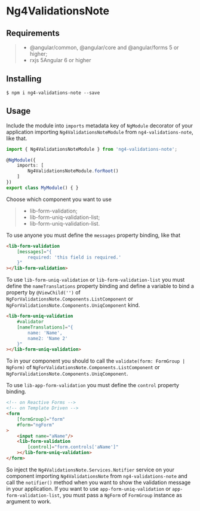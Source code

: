 # Ng4ValidationsNote

## Requirements

>- @angular/common, @angular/core and @angular/forms 5 or higher;
>- rxjs 5Angular 6 or higher

## Installing

	$ npm i ng4-validations-note --save

## Usage

Include the module into `imports` metadata key of `NgModule` decorator of your application importing `Ng4ValidationsNoteModule` from `ng4-validations-note`, like that.

```typescript
import { Ng4ValidationsNoteModule } from 'ng4-validations-note';

@NgModule({
    imports: [
        Ng4ValidationsNoteModule.forRoot()
    ]
})
export class MyModule() { }
```

Choose which component you want to use

>- lib-form-validation;
>- lib-form-uniq-validation-list;
>- lib-form-uniq-validation-list.

To use anyone you must define the `messages` property binding, like that

```html
<lib-form-validation 
	[messages]="{
		required: 'this field is required.'
	}"
></lib-form-validation>
```

To use `lib-form-uniq-validation` or `lib-form-validation-list` you must define the `nameTranslations` property binding and define a variable to bind a property by `@ViewChild('')` of `NgForValidationsNote.Components.ListComponent` or `NgForValidationsNote.Components.UniqComponent` kind.

```html
<lib-form-uniq-validation
	#validator 
	[nameTranslations]="{
		name: 'Name',
		name2: 'Name 2'
	}"
></lib-form-uniq-validation>
```

To in your component you should to call the `validate(form: FormGroup | NgForm)` of `NgForValidationsNote.Components.ListComponent` or `NgForValidationsNote.Components.UniqComponent`.

To use `lib-app-form-validation` you must define the `control` property binding.

```html
<!-- on Reactive Forms -->
<!-- on Template Driven -->
<form
	[formGroup]="form"
	#form="ngForm"
>
	<input name="aName"/>
	<lib-form-validation
		[control]="form.controls['aName']"
	></lib-form-uniq-validation>
</form>
```

So inject the `Ng4ValidationsNote.Services.Notifier` service on your component importing `Ng4ValidationsNote` from `ng4-validations-note` and call the `notifier()` method when you want to show the validation message in your application. If you want to use `app-form-uniq-validation` or `app-form-validation-list`, you must pass a `NgForm` of `FormGroup` instance as argument to work.

